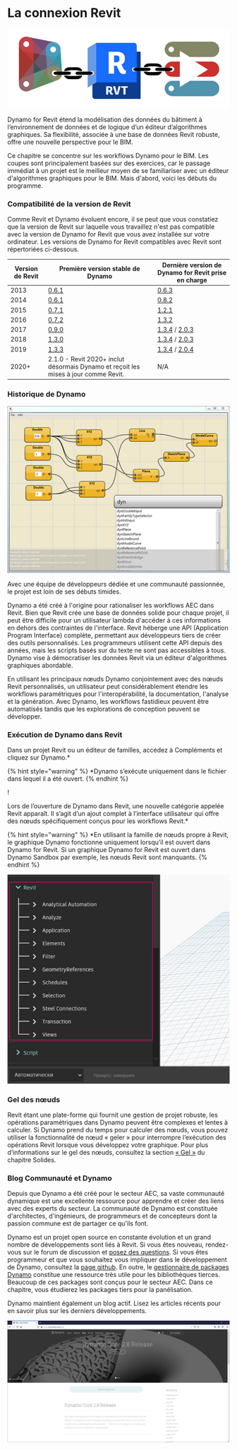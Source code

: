 # La connexion Revit

![](images/1/revitconnectionlink.jpg)

Dynamo for Revit étend la modélisation des données du bâtiment à l’environnement de données et de logique d’un éditeur d’algorithmes graphiques. Sa flexibilité, associée à une base de données Revit robuste, offre une nouvelle perspective pour le BIM.

Ce chapitre se concentre sur les workflows Dynamo pour le BIM. Les coupes sont principalement basées sur des exercices, car le passage immédiat à un projet est le meilleur moyen de se familiariser avec un éditeur d'algorithmes graphiques pour le BIM. Mais d'abord, voici les débuts du programme.

### Compatibilité de la version de Revit

Comme Revit et Dynamo évoluent encore, il se peut que vous constatiez que la version de Revit sur laquelle vous travaillez n'est pas compatible avec la version de Dynamo for Revit que vous avez installée sur votre ordinateur. Les versions de Dynamo for Revit compatibles avec Revit sont répertoriées ci-dessous.

| Version de Revit | Première version stable de Dynamo                                                       | Dernière version de Dynamo for Revit prise en charge                                                                                                                                |
| ------------- | --------------------------------------------------------------------------------- | ---------------------------------------------------------------------------------------------------------------------------------------------------------------------- |
| 2013          | [0.6.1](http://dyn-builds-data.s3-us-west-2.amazonaws.com/DynamoInstall0.6.1.exe) | [0.6.3](http://dyn-builds-data.s3-us-west-2.amazonaws.com/DynamoInstall0.6.3.exe)                                                                                      |
| 2014          | [0.6.1](http://dyn-builds-data.s3-us-west-2.amazonaws.com/DynamoInstall0.6.1.exe) | [0.8.2](http://dyn-builds-data.s3-us-west-2.amazonaws.com/DynamoInstall0.8.2.exe)                                                                                      |
| 2015          | [0.7.1](http://dyn-builds-data.s3-us-west-2.amazonaws.com/DynamoInstall0.7.1.exe) | [1.2.1](http://dyn-builds-data.s3-us-west-2.amazonaws.com/DynamoInstall1.2.1.exe)                                                                                      |
| 2016          | [0.7.2](http://dyn-builds-data.s3-us-west-2.amazonaws.com/DynamoInstall0.7.2.exe) | [1.3.2](http://dyn-builds-data.s3-us-west-2.amazonaws.com/DynamoInstall1.3.2.exe)                                                                                      |
| 2017          | [0.9.0](http://dyn-builds-data.s3-us-west-2.amazonaws.com/DynamoInstall0.9.0.exe) | [1.3.4](http://dyn-builds-data.s3-us-west-2.amazonaws.com/DynamoInstall1.3.4.exe) / [2.0.3](https://dyn-builds-data.s3-us-west-2.amazonaws.com/DynamoInstall2.0.3.exe) |
| 2018          | [1.3.0](http://dyn-builds-data.s3-us-west-2.amazonaws.com/DynamoInstall1.3.0.exe) | [1.3.4](http://dyn-builds-data.s3-us-west-2.amazonaws.com/DynamoInstall1.3.4.exe) / [2.0.3](https://dyn-builds-data.s3-us-west-2.amazonaws.com/DynamoInstall2.0.3.exe) |
| 2019          | [1.3.3](http://dyn-builds-data.s3-us-west-2.amazonaws.com/DynamoInstall1.3.3.exe) | [1.3.4](http://dyn-builds-data.s3-us-west-2.amazonaws.com/DynamoInstall1.3.4.exe) / [2.0.4](https://dyn-builds-data.s3-us-west-2.amazonaws.com/DynamoInstall2.0.4.exe) |
| 2020+         | 2.1.0 - Revit 2020+ inclut désormais Dynamo et reçoit les mises à jour comme Revit.      | N/A                                                                                                                                                                    |

### Historique de Dynamo

![Historique](images/1/earlyScreenshot.jpg)

Avec une équipe de développeurs dédiée et une communauté passionnée, le projet est loin de ses débuts timides.

Dynamo a été créé à l'origine pour rationaliser les workflows AEC dans Revit. Bien que Revit crée une base de données solide pour chaque projet, il peut être difficile pour un utilisateur lambda d'accéder à ces informations en dehors des contraintes de l'interface. Revit héberge une API (Application Program Interface) complète, permettant aux développeurs tiers de créer des outils personnalisés. Les programmeurs utilisent cette API depuis des années, mais les scripts basés sur du texte ne sont pas accessibles à tous. Dynamo vise à démocratiser les données Revit via un éditeur d'algorithmes graphiques abordable.

En utilisant les principaux nœuds Dynamo conjointement avec des nœuds Revit personnalisés, un utilisateur peut considérablement étendre les workflows paramétriques pour l'interopérabilité, la documentation, l'analyse et la génération. Avec Dynamo, les workflows fastidieux peuvent être automatisés tandis que les explorations de conception peuvent se développer.

### Exécution de Dynamo dans Revit

Dans un projet Revit ou un éditeur de familles, accédez à Compléments et cliquez sur Dynamo.*

{% hint style="warning" %} *Dynamo s’exécute uniquement dans le fichier dans lequel il a été ouvert. {% endhint %}

\![](<../2_setup_for_dynamo/images/launchdynamofromrevit (1).jpg>)

Lors de l’ouverture de Dynamo dans Revit, une nouvelle catégorie appelée Revit apparaît. Il s’agit d’un ajout complet à l’interface utilisateur qui offre des nœuds spécifiquement conçus pour les workflows Revit.*

{% hint style="warning" %} *En utilisant la famille de nœuds propre à Revit, le graphique Dynamo fonctionne uniquement lorsqu’il est ouvert dans Dynamo for Revit. Si un graphique Dynamo for Revit est ouvert dans Dynamo Sandbox par exemple, les nœuds Revit sont manquants. {% endhint %}

![](images/1/revitconnection-runningdynamoinrevit02.jpg)

### Gel des nœuds

Revit étant une plate-forme qui fournit une gestion de projet robuste, les opérations paramétriques dans Dynamo peuvent être complexes et lentes à calculer. Si Dynamo prend du temps pour calculer des nœuds, vous pouvez utiliser la fonctionnalité de nœud « geler » pour interrompre l’exécution des opérations Revit lorsque vous développez votre graphique. Pour plus d’informations sur le gel des nœuds, consultez la section [« Gel »](../essential-nodes-and-concepts/5\_geometry-for-computational-design/5-6\_solids.md#freezing) du chapitre Solides.

### Blog Communauté et Dynamo

Depuis que Dynamo a été créé pour le secteur AEC, sa vaste communauté dynamique est une excellente ressource pour apprendre et créer des liens avec des experts du secteur. La communauté de Dynamo est constituée d'architectes, d'ingénieurs, de programmeurs et de concepteurs dont la passion commune est de partager ce qu'ils font.

Dynamo est un projet open source en constante évolution et un grand nombre de développements sont liés à Revit. Si vous êtes nouveau, rendez-vous sur le forum de discussion et [posez des questions](http://dynamobim.org/forums/forum/dyn/). Si vous êtes programmeur et que vous souhaitez vous impliquer dans le développement de Dynamo, consultez la [page github](https://github.com/DynamoDS/Dynamo). En outre, le [gestionnaire de packages Dynamo](http://dynamopackages.com) constitue une ressource très utile pour les bibliothèques tierces. Beaucoup de ces packages sont conçus pour le secteur AEC. Dans ce chapitre, vous étudierez les packages tiers pour la panélisation.

Dynamo maintient également un blog actif. Lisez les articles récents pour en savoir plus sur les derniers développements.

![Blog](images/1/blog.png)
